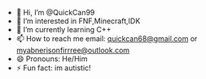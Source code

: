- 👋 Hi, I’m @QuickCan99
- 👀 I’m interested in FNF,Minecraft,IDK
- 🌱 I’m currently learning C++
- 📫 How to reach me email: quickcan68@gmail.com or myabnerisonfirrree@outlook.com
- 😄 Pronouns: He/Him
- ⚡ Fun fact: im autistic!

<!---
QuickCan99/QuickCan99 is a ✨ special ✨ repository because its `README.md` (this file) appears on your GitHub profile.
You can click the Preview link to take a look at your changes.
--->
